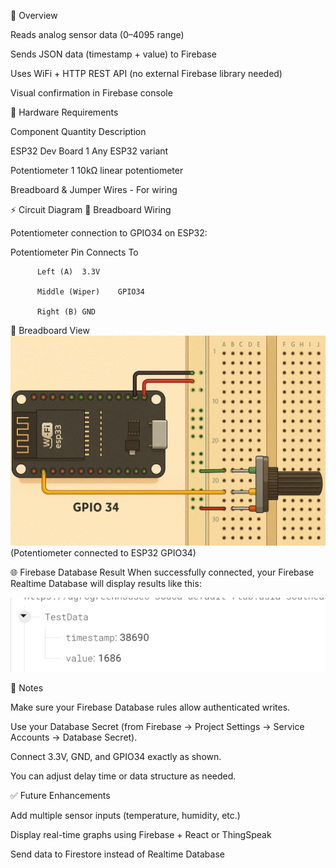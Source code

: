 🧠 Overview

Reads analog sensor data (0–4095 range)

Sends JSON data (timestamp + value) to Firebase

Uses WiFi + HTTP REST API (no external Firebase library needed)

Visual confirmation in Firebase console

🧰 Hardware Requirements

Component	Quantity	Description

ESP32 Dev Board	1	Any ESP32 variant

Potentiometer	1	10kΩ linear potentiometer

Breadboard & Jumper Wires	-	For wiring

⚡ Circuit Diagram
🧩 Breadboard Wiring

Potentiometer connection to GPIO34 on ESP32:

Potentiometer Pin	Connects To

          Left (A)	3.3V
          
          Middle (Wiper)	GPIO34
          
          Right (B)	GND

📸 Breadboard View
![Dashboard Preview](Analog_Input_to_ESP32.png)
(Potentiometer connected to ESP32 GPIO34)

🌐 Firebase Database Result
When successfully connected, your Firebase Realtime Database will display results like this:

![Dashboard Preview](Screenshot2025-10-22_220722.png)

🧩 Notes

Make sure your Firebase Database rules allow authenticated writes.

Use your Database Secret (from Firebase → Project Settings → Service Accounts → Database Secret).


Connect 3.3V, GND, and GPIO34 exactly as shown.

You can adjust delay time or data structure as needed.

✅ Future Enhancements

Add multiple sensor inputs (temperature, humidity, etc.)

Display real-time graphs using Firebase + React or ThingSpeak

Send data to Firestore instead of Realtime Database

